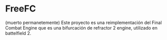 # FreeFC
(muerto permanetemente) Este proyecto es una reimplementación del Final Combat Engine que es una bifurcación de refractor 2 engine, utilizado en battelfield 2.
